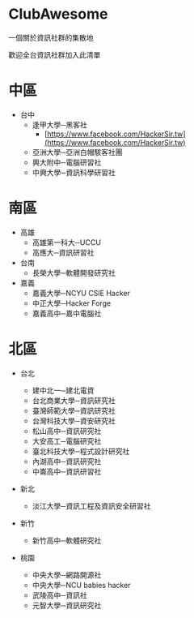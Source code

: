 # ClubAwesome
一個關於資訊社群的集散地

歡迎全台資訊社群加入此清單

# 中區
* 台中
    * 逢甲大學─黑客社  
	    * [https://www.facebook.com/HackerSir.tw](https://www.facebook.com/HackerSir.tw)
    * 亞洲大學─亞洲白帽駭客社團
    * 興大附中─電腦研習社
    * 中興大學─資訊科學研習社
  
# 南區
* 高雄
	* 高雄第一科大─UCCU  
	* 高應大─資訊研習社
* 台南
	* 長榮大學─軟體開發研究社
* 嘉義
	* 嘉義大學─NCYU CSIE Hacker 
	* 中正大學─Hacker Forge
	* 嘉義高中─嘉中電腦社
 
# 北區
* 台北
    * 建中北一─建北電資
    * 台北商業大學─資訊研究社
    * 臺灣師範大學─資訊研究社
    * 台灣科技大學─資安研究社
    * 松山高中─資訊研究社
    * 大安高工─電腦研究社 
    * 臺北科技大學─程式設計研究社
    * 內湖高中─資訊研究社
    * 中崙高中─資訊研習社
* 新北
    * 淡江大學─資訊工程及資訊安全研習社
* 新竹
    * 新竹高中─軟體研究社

* 桃園
    * 中央大學─網路開源社
    * 中央大學─NCU babies hacker
    * 武陵高中─資訊社
    * 元智大學─資訊研究社

